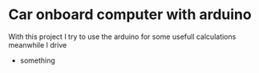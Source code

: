 # Car onboard computer with arduino


With this project I try to use the arduino for some usefull calculations meanwhile I drive

- something
